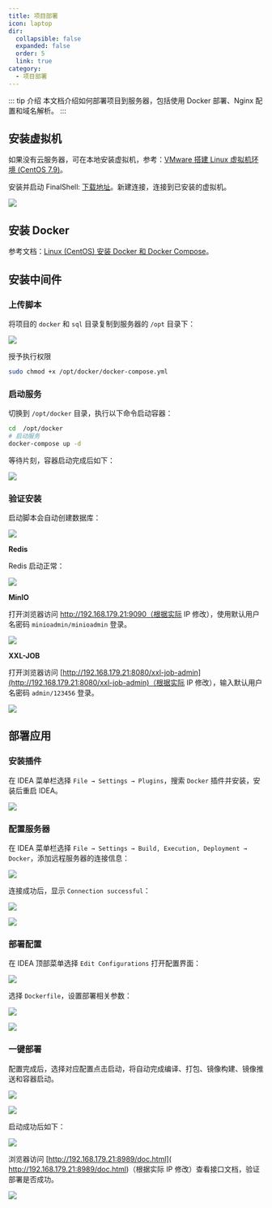 ```yaml
---
title: 项目部署
icon: laptop
dir:
  collapsible: false
  expanded: false
  order: 5
  link: true
category:
  - 项目部署
---
```


::: tip 介绍
本文档介绍如何部署项目到服务器，包括使用 Docker 部署、Nginx 配置和域名解析。
:::


## 安装虚拟机

如果没有云服务器，可在本地安装虚拟机，参考：[VMware 搭建 Linux 虚拟机环境 (CentOS 7.9)](https://juejin.cn/post/7250009145915719740)。

安装并启动 FinalShell: [下载地址](https://www.hostbuf.com/t/988.html)。新建连接，连接到已安装的虚拟机。

![](https://www.youlai.tech/storage/blog/2025/03/04/a31e078da800416a84e2c2bd553f5161.png)
 

## 安装  Docker

参考文档：[Linux (CentOS) 安装 Docker 和 Docker Compose](https://youlai.blog.csdn.net/article/details/145055134)。

## 安装中间件

### 上传脚本

将项目的 `docker` 和 `sql` 目录复制到服务器的 `/opt` 目录下：

![](https://www.youlai.tech/storage/blog/2025/03/03/06fa7ef6e59b7e94bb6686bd43fa8dfc.png)

授予执行权限

```bash
sudo chmod +x /opt/docker/docker-compose.yml
```

### 启动服务

切换到 `/opt/docker` 目录，执行以下命令启动容器：

```bash
cd  /opt/docker
# 启动服务
docker-compose up -d
```

等待片刻，容器启动完成后如下：

![](https://www.youlai.tech/storage/blog/2025/03/03/f190d127754a4df3b9b3dc4502c41926.png)

### 验证安装

启动脚本会自动创建数据库：

![](https://www.youlai.tech/storage/blog/2025/03/03/44101f0dea0e41fc966c1b25639b41e0.png)


**Redis**

Redis 启动正常：

![](https://www.youlai.tech/storage/blog/2025/03/03/7950c46fc64673d53aee557863fffacb.png)

**MinIO**

打开浏览器访问 http://192.168.179.21:9090（根据实际 IP 修改），使用默认用户名密码 `minioadmin/minioadmin` 登录。

![](https://www.youlai.tech/storage/blog/2025/03/03/273db25a3af94d58a55e0e4f0f928917.png)


**XXL-JOB**

打开浏览器访问 [http://192.168.179.21:8080/xxl-job-admin](http://192.168.179.21:8080/xxl-job-admin)（根据实际 IP 修改），输入默认用户名密码 `admin/123456` 登录。

![](https://www.youlai.tech/storage/blog/2025/03/03/185deab98c9833594ec54c1e1fa16976.png)


## 部署应用

### 安装插件

在 IDEA 菜单栏选择 `File → Settings → Plugins`，搜索 `Docker` 插件并安装，安装后重启 IDEA。

![](https://www.youlai.tech/storage/blog/2025/03/03/2575958d5efb439b82a5d740114e67f1.png)


### 配置服务器

在 IDEA 菜单栏选择 `File → Settings → Build, Execution, Deployment → Docker`，添加远程服务器的连接信息：

![](https://www.youlai.tech/storage/blog/2025/03/03/24e20a48ff154900afc7e658759a4721.png)

连接成功后，显示 `Connection successful`：

![](https://www.youlai.tech/storage/blog/2025/03/03/f6bab3e89b0ca47f37c67adc128a5e14.png)

![](https://www.youlai.tech/storage/blog/2025/03/03/d1abd933a86181c2c3c3724916c25c80.png)

### 部署配置

在 IDEA 顶部菜单选择 `Edit Configurations` 打开配置界面：

![](https://www.youlai.tech/storage/blog/2025/03/03/9e6e1c38114a4fa8b5db011152b5f07e.png)

选择 `Dockerfile`，设置部署相关参数：


![](https://www.youlai.tech/storage/blog/2025/03/03/2e4d17400b024b81bc3bb735fb3a5d21.png)


![](https://www.youlai.tech/storage/blog/2025/03/03/31e4df3184094ced99d6d0faa8d0d50d.png)

### 一键部署

配置完成后，选择对应配置点击启动，将自动完成编译、打包、镜像构建、镜像推送和容器启动。

![](https://www.youlai.tech/storage/blog/2025/03/03/168fa25b20c64591ba3ee964bc078707.png)


![](https://www.youlai.tech/storage/blog/2025/03/03/75ad67d046574e6aa5a404b24a340e35.png)


启动成功后如下：

![](https://www.youlai.tech/storage/blog/2025/03/03/8200edd6d3874937a057bd7a64908842.png)

浏览器访问  [http://192.168.179.21:8989/doc.html]( http://192.168.179.21:8989/doc.html)（根据实际 IP 修改）查看接口文档，验证部署是否成功。

![](https://www.youlai.tech/storage/blog/2025/03/03/00aa9901cf5757095b9132dae3bc062f.png)
